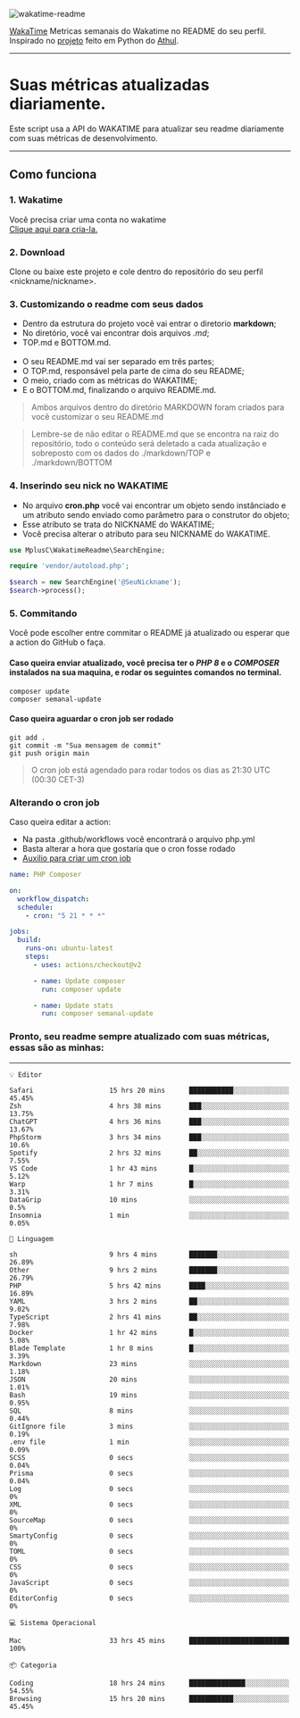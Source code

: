 ![wakatime-readme](https://socialify.git.ci/bymatheus/wakatime-readme/image?description=1&descriptionEditable=M%C3%A9tricas%20semanais%20do%20Wakatime%20no%20seu%20README%20de%20perfil.&font=KoHo&forks=1&language=1&owner=1&pattern=Signal&stargazers=1&theme=Dark)

[WakaTime](https://wakatime.com) Metricas semanais do Wakatime no README do seu perfil. <br>
Inspirado no [projeto](https://github.com/athul/waka-readme) feito em Python do [Athul](https://github.com/athul).
___

# Suas métricas atualizadas diariamente.
Este script usa a API do WAKATIME para atualizar seu readme diariamente com suas métricas de desenvolvimento.

___

## Como funciona

### 1. Wakatime
Você precisa criar uma conta no wakatime <br>
[Clique aqui para cria-la.](https://wakatime.com) 

### 2. Download
Clone ou baixe este projeto e cole dentro do repositório do seu perfil <nickname/nickname>.

### 3. Customizando o readme com seus dados
- Dentro da estrutura do projeto você vai entrar o diretorio **markdown**;  
- No diretório, você vai encontrar dois arquivos *.md*;
- TOP.md e BOTTOM.md.
<br><br>
- O seu README.md vai ser separado em três partes; 
- O TOP.md, responsável pela parte de cima do seu README;
- O meio, criado com as métricas do WAKATIME;
- E o BOTTOM.md, finalizando o arquivo README.md.<br>

> Ambos arquivos dentro do diretório MARKDOWN foram criados para você customizar o seu README.md

> Lembre-se de não editar o README.md que se encontra na raiz do repositório, todo o conteúdo será deletado a cada atualização e sobreposto com os dados do ./markdown/TOP e ./markdown/BOTTOM

### 4. Inserindo seu nick no WAKATIME
- No arquivo **cron.php** você vai encontrar um objeto sendo instânciado e um atributo sendo enviado como parâmetro para o construtor do objeto;
- Esse atributo se trata do NICKNAME do WAKATIME;
- Você precisa alterar o atributo para seu NICKNAME do WAKATIME.

```php
use MplusC\WakatimeReadme\SearchEngine;

require 'vendor/autoload.php';

$search = new SearchEngine('@SeuNickname');
$search->process();
```

### 5. Commitando
Você pode escolher entre commitar o README já atualizado ou esperar que a action do GitHub o faça. <br>

#### Caso queira enviar atualizado, você precisa ter o *PHP 8* e o *COMPOSER* instalados na sua maquina, e rodar os seguintes comandos no terminal.
```composer
composer update
composer semanal-update 
```

#### Caso queira aguardar o cron job ser rodado 
```git 
git add .
git commit -m "Sua mensagem de commit"
git push origin main
```

>O cron job está agendado para rodar todos os dias as 21:30 UTC (00:30 CET-3) 

### Alterando o cron job
Caso queira editar a action:

- Na pasta .github/workflows você encontrará o arquivo php.yml
- Basta alterar a hora que gostaria que o cron fosse rodado
- [Auxilio para criar um cron job](https://crontab.guru)

```yml
name: PHP Composer

on:
  workflow_dispatch:
  schedule:
    - cron: "5 21 * * *"

jobs:
  build:
    runs-on: ubuntu-latest
    steps:
      - uses: actions/checkout@v2

      - name: Update composer
        run: composer update

      - name: Update stats
        run: composer semanal-update
```

### Pronto, seu readme sempre atualizado com suas métricas, essas são as minhas:

___
```text
💡 Editor

Safari                   15 hrs 20 mins      ███████████░░░░░░░░░░░░░░     45.45%
Zsh                      4 hrs 38 mins       ███░░░░░░░░░░░░░░░░░░░░░░     13.75%
ChatGPT                  4 hrs 36 mins       ███░░░░░░░░░░░░░░░░░░░░░░     13.67%
PhpStorm                 3 hrs 34 mins       ███░░░░░░░░░░░░░░░░░░░░░░      10.6%
Spotify                  2 hrs 32 mins       ██░░░░░░░░░░░░░░░░░░░░░░░      7.55%
VS Code                  1 hr 43 mins        █░░░░░░░░░░░░░░░░░░░░░░░░      5.12%
Warp                     1 hr 7 mins         █░░░░░░░░░░░░░░░░░░░░░░░░      3.31%
DataGrip                 10 mins             ░░░░░░░░░░░░░░░░░░░░░░░░░       0.5%
Insomnia                 1 min               ░░░░░░░░░░░░░░░░░░░░░░░░░      0.05%
```
```text
💬 Linguagem

sh                       9 hrs 4 mins        ███████░░░░░░░░░░░░░░░░░░     26.89%
Other                    9 hrs 2 mins        ███████░░░░░░░░░░░░░░░░░░     26.79%
PHP                      5 hrs 42 mins       ████░░░░░░░░░░░░░░░░░░░░░     16.89%
YAML                     3 hrs 2 mins        ██░░░░░░░░░░░░░░░░░░░░░░░      9.02%
TypeScript               2 hrs 41 mins       ██░░░░░░░░░░░░░░░░░░░░░░░      7.98%
Docker                   1 hr 42 mins        █░░░░░░░░░░░░░░░░░░░░░░░░      5.08%
Blade Template           1 hr 8 mins         █░░░░░░░░░░░░░░░░░░░░░░░░      3.39%
Markdown                 23 mins             ░░░░░░░░░░░░░░░░░░░░░░░░░      1.18%
JSON                     20 mins             ░░░░░░░░░░░░░░░░░░░░░░░░░      1.01%
Bash                     19 mins             ░░░░░░░░░░░░░░░░░░░░░░░░░      0.95%
SQL                      8 mins              ░░░░░░░░░░░░░░░░░░░░░░░░░      0.44%
GitIgnore file           3 mins              ░░░░░░░░░░░░░░░░░░░░░░░░░      0.19%
.env file                1 min               ░░░░░░░░░░░░░░░░░░░░░░░░░      0.09%
SCSS                     0 secs              ░░░░░░░░░░░░░░░░░░░░░░░░░      0.04%
Prisma                   0 secs              ░░░░░░░░░░░░░░░░░░░░░░░░░      0.04%
Log                      0 secs              ░░░░░░░░░░░░░░░░░░░░░░░░░         0%
XML                      0 secs              ░░░░░░░░░░░░░░░░░░░░░░░░░         0%
SourceMap                0 secs              ░░░░░░░░░░░░░░░░░░░░░░░░░         0%
SmartyConfig             0 secs              ░░░░░░░░░░░░░░░░░░░░░░░░░         0%
TOML                     0 secs              ░░░░░░░░░░░░░░░░░░░░░░░░░         0%
CSS                      0 secs              ░░░░░░░░░░░░░░░░░░░░░░░░░         0%
JavaScript               0 secs              ░░░░░░░░░░░░░░░░░░░░░░░░░         0%
EditorConfig             0 secs              ░░░░░░░░░░░░░░░░░░░░░░░░░         0%
```
```text
💻 Sistema Operacional

Mac                      33 hrs 45 mins      █████████████████████████       100%
```
```text
📦 Categoria

Coding                   18 hrs 24 mins      ██████████████░░░░░░░░░░░     54.55%
Browsing                 15 hrs 20 mins      ███████████░░░░░░░░░░░░░░     45.45%
```

